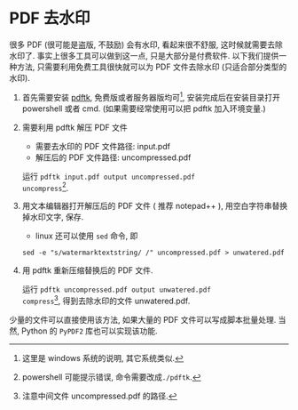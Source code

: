 # PDF 去水印


很多 PDF (很可能是盗版, 不鼓励) 会有水印, 看起来很不舒服, 这时候就需要去除水印了. 事实上很多工具可以做到这一点, 只是大部分是付费软件. 以下我们提供一种方法, 只需要利用免费工具很快就可以为 PDF 文件去除水印 (只适合部分类型的水印).

1. 首先需要安装 [pdftk][id], 免费版或者服务器版均可[^1], 安装完成后在安装目录打开 powershell 或者 cmd. (如果需要经常使用可以把 pdftk 加入环境变量.)

[id]: https://www.pdflabs.com/tools/pdftk-the-pdf-toolkit/ 
[^1]: 这里是 windows 系统的说明, 其它系统类似.                    

2. 需要利用 pdftk 解压 PDF 文件
    * 需要去水印的 PDF 文件路径: input.pdf
    * 解压后的 PDF 文件路径: uncompressed.pdf

    运行 <code>pdftk input.pdf output uncompressed.pdf uncompress</code>[^2].

3. 用文本编辑器打开解压后的 PDF 文件 ( 推荐 notepad++ ), 用空白字符串替换掉水印文字, 保存.
    * linux 还可以使用 <code>sed</code> 命令, 即
    <pre><code>sed -e "s/watermarktextstring/ /" uncompressed.pdf > unwatered.pdf</code></pre>

4. 用 pdftk 重新压缩替换后的 PDF 文件.
    
    运行 <code>pdftk uncompressed.pdf output unwatered.pdf compress</code>[^3], 得到去除水印的文件 unwatered.pdf.

少量的文件可以直接使用该方法, 如果大量的 PDF 文件可以写成脚本批量处理. 当然, Python 的 <code>PyPDF2</code> 库也可以实现该功能.
[^2]: powershell 可能提示错误, 命令需要改成<code>./pdftk</code>.
[^3]: 注意中间文件 uncompressed.pdf 的路径.
